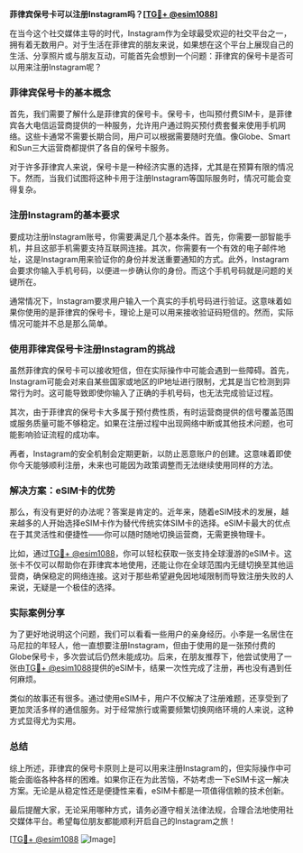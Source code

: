 **菲律宾保号卡可以注册Instagram吗？[[TG💪+ @esim1088](https://t.me/s/esim1088)]**

在当今这个社交媒体主导的时代，Instagram作为全球最受欢迎的社交平台之一，拥有着无数用户。对于生活在菲律宾的朋友来说，如果想在这个平台上展现自己的生活、分享照片或与朋友互动，可能首先会想到一个问题：菲律宾的保号卡是否可以用来注册Instagram呢？

### 菲律宾保号卡的基本概念

首先，我们需要了解什么是菲律宾的保号卡。保号卡，也叫预付费SIM卡，是菲律宾各大电信运营商提供的一种服务，允许用户通过购买预付费套餐来使用手机网络。这些卡通常不需要长期合同，用户可以根据需要随时充值。像Globe、Smart和Sun三大运营商都提供了各自的保号卡服务。

对于许多菲律宾人来说，保号卡是一种经济实惠的选择，尤其是在预算有限的情况下。然而，当我们试图将这种卡用于注册Instagram等国际服务时，情况可能会变得复杂。

### 注册Instagram的基本要求

要成功注册Instagram账号，你需要满足几个基本条件。首先，你需要一部智能手机，并且这部手机需要支持互联网连接。其次，你需要有一个有效的电子邮件地址，这是Instagram用来验证你的身份并发送重要通知的方式。此外，Instagram会要求你输入手机号码，以便进一步确认你的身份。而这个手机号码就是问题的关键所在。

通常情况下，Instagram要求用户输入一个真实的手机号码进行验证。这意味着如果你使用的是菲律宾的保号卡，理论上是可以用来接收验证码短信的。然而，实际情况可能并不总是那么简单。

### 使用菲律宾保号卡注册Instagram的挑战

虽然菲律宾的保号卡可以接收短信，但在实际操作中可能会遇到一些障碍。首先，Instagram可能会对来自某些国家或地区的IP地址进行限制，尤其是当它检测到异常行为时。这可能导致即使你输入了正确的手机号码，也无法完成验证过程。

其次，由于菲律宾的保号卡大多属于预付费性质，有时运营商提供的信号覆盖范围或服务质量可能不够稳定。如果在注册过程中出现网络中断或其他技术问题，也可能影响验证流程的成功率。

再者，Instagram的安全机制会定期更新，以防止恶意账户的创建。这意味着即使你今天能够顺利注册，未来也可能因为政策调整而无法继续使用同样的方法。

### 解决方案：eSIM卡的优势

那么，有没有更好的办法呢？答案是肯定的。近年来，随着eSIM技术的发展，越来越多的人开始选择eSIM卡作为替代传统实体SIM卡的选择。eSIM卡最大的优点在于其灵活性和便捷性——你可以随时随地切换运营商，无需更换物理卡。

比如，通过[TG💪+ @esim1088](https://t.me/s/esim1088)，你可以轻松获取一张支持全球漫游的eSIM卡。这张卡不仅可以帮助你在菲律宾本地使用，还能让你在全球范围内无缝切换至其他运营商，确保稳定的网络连接。这对于那些希望避免因地域限制而导致注册失败的人来说，无疑是一个极佳的选择。

### 实际案例分享

为了更好地说明这个问题，我们可以看看一些用户的亲身经历。小李是一名居住在马尼拉的年轻人，他一直想要注册Instagram，但由于使用的是一张预付费的Globe保号卡，多次尝试后仍然未能成功。后来，在朋友推荐下，他尝试使用了一张由[TG💪+ @esim1088](https://t.me/s/esim1088)提供的eSIM卡，结果一次性完成了注册，再也没有遇到任何麻烦。

类似的故事还有很多。通过使用eSIM卡，用户不仅解决了注册难题，还享受到了更加灵活多样的通信服务。对于经常旅行或需要频繁切换网络环境的人来说，这种方式显得尤为实用。

### 总结

综上所述，菲律宾的保号卡原则上是可以用来注册Instagram的，但实际操作中可能会面临各种各样的困难。如果你正在为此苦恼，不妨考虑一下eSIM卡这一解决方案。无论是从稳定性还是便捷性来看，eSIM卡都是一项值得信赖的技术创新。

最后提醒大家，无论采用哪种方式，请务必遵守相关法律法规，合理合法地使用社交媒体平台。希望每位朋友都能顺利开启自己的Instagram之旅！

[[TG💪+ @esim1088](https://t.me/s/esim1088) ![Image](https://i.postimg.cc/4NQfJmqS/Snipaste-2025-05-13-00-14-12.png)]